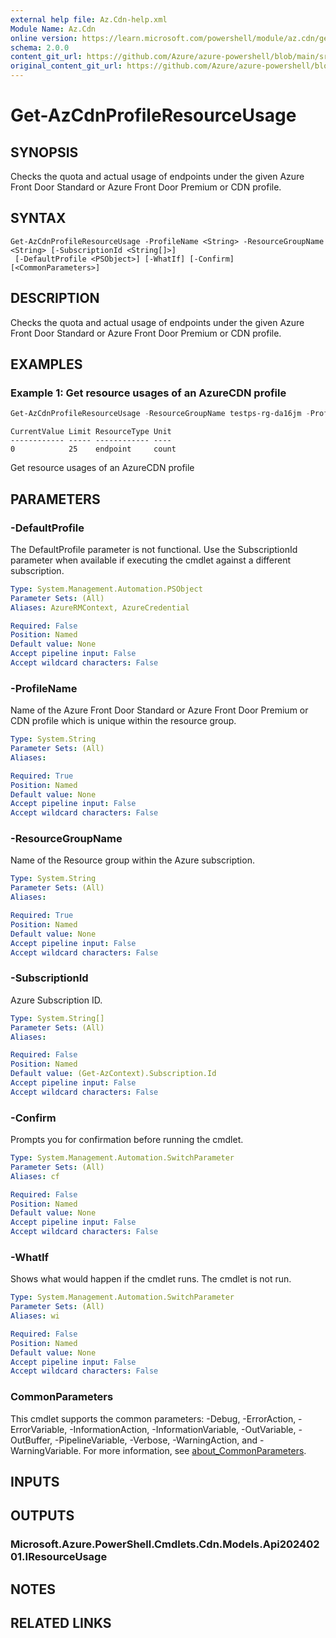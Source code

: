```yaml
---
external help file: Az.Cdn-help.xml
Module Name: Az.Cdn
online version: https://learn.microsoft.com/powershell/module/az.cdn/get-azcdnprofileresourceusage
schema: 2.0.0
content_git_url: https://github.com/Azure/azure-powershell/blob/main/src/Cdn/Cdn/help/Get-AzCdnProfileResourceUsage.md
original_content_git_url: https://github.com/Azure/azure-powershell/blob/main/src/Cdn/Cdn/help/Get-AzCdnProfileResourceUsage.md
---
```


# Get-AzCdnProfileResourceUsage

## SYNOPSIS
Checks the quota and actual usage of endpoints under the given Azure Front Door Standard or Azure Front Door Premium or CDN profile.

## SYNTAX

```
Get-AzCdnProfileResourceUsage -ProfileName <String> -ResourceGroupName <String> [-SubscriptionId <String[]>]
 [-DefaultProfile <PSObject>] [-WhatIf] [-Confirm] [<CommonParameters>]
```

## DESCRIPTION
Checks the quota and actual usage of endpoints under the given Azure Front Door Standard or Azure Front Door Premium or CDN profile.

## EXAMPLES

### Example 1: Get resource usages of an AzureCDN profile
```powershell
Get-AzCdnProfileResourceUsage -ResourceGroupName testps-rg-da16jm -ProfileName cdn001
```

```output
CurrentValue Limit ResourceType Unit
------------ ----- ------------ ----
0            25    endpoint     count
```

Get resource usages of an AzureCDN profile

## PARAMETERS

### -DefaultProfile
The DefaultProfile parameter is not functional.
Use the SubscriptionId parameter when available if executing the cmdlet against a different subscription.

```yaml
Type: System.Management.Automation.PSObject
Parameter Sets: (All)
Aliases: AzureRMContext, AzureCredential

Required: False
Position: Named
Default value: None
Accept pipeline input: False
Accept wildcard characters: False
```

### -ProfileName
Name of the Azure Front Door Standard or Azure Front Door Premium or CDN profile which is unique within the resource group.

```yaml
Type: System.String
Parameter Sets: (All)
Aliases:

Required: True
Position: Named
Default value: None
Accept pipeline input: False
Accept wildcard characters: False
```

### -ResourceGroupName
Name of the Resource group within the Azure subscription.

```yaml
Type: System.String
Parameter Sets: (All)
Aliases:

Required: True
Position: Named
Default value: None
Accept pipeline input: False
Accept wildcard characters: False
```

### -SubscriptionId
Azure Subscription ID.

```yaml
Type: System.String[]
Parameter Sets: (All)
Aliases:

Required: False
Position: Named
Default value: (Get-AzContext).Subscription.Id
Accept pipeline input: False
Accept wildcard characters: False
```

### -Confirm
Prompts you for confirmation before running the cmdlet.

```yaml
Type: System.Management.Automation.SwitchParameter
Parameter Sets: (All)
Aliases: cf

Required: False
Position: Named
Default value: None
Accept pipeline input: False
Accept wildcard characters: False
```

### -WhatIf
Shows what would happen if the cmdlet runs.
The cmdlet is not run.

```yaml
Type: System.Management.Automation.SwitchParameter
Parameter Sets: (All)
Aliases: wi

Required: False
Position: Named
Default value: None
Accept pipeline input: False
Accept wildcard characters: False
```

### CommonParameters
This cmdlet supports the common parameters: -Debug, -ErrorAction, -ErrorVariable, -InformationAction, -InformationVariable, -OutVariable, -OutBuffer, -PipelineVariable, -Verbose, -WarningAction, and -WarningVariable. For more information, see [about_CommonParameters](http://go.microsoft.com/fwlink/?LinkID=113216).

## INPUTS

## OUTPUTS

### Microsoft.Azure.PowerShell.Cmdlets.Cdn.Models.Api20240201.IResourceUsage

## NOTES

## RELATED LINKS
